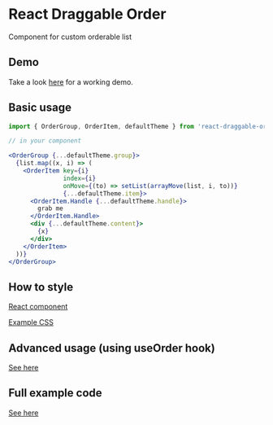 # React Draggable Order

Component for custom orderable list

## Demo

Take a look [here](https://piratehacker.github.io/react-draggable-order) for a working demo.

## Basic usage

```jsx
import { OrderGroup, OrderItem, defaultTheme } from 'react-draggable-order';

// in your component

<OrderGroup {...defaultTheme.group}>
  {list.map((x, i) => (
    <OrderItem key={i}
               index={i}
               onMove={(to) => setList(arrayMove(list, i, to))}
               {...defaultTheme.item}>
      <OrderItem.Handle {...defaultTheme.handle}>
        grab me
      </OrderItem.Handle>
      <div {...defaultTheme.content}>
        {x}
      </div>
    </OrderItem>
  ))}
</OrderGroup>
```

## How to style

[React component](https://github.com/piratehacker/react-draggable-order/blob/master/example/Customized.tsx)

[Example CSS](https://github.com/piratehacker/react-draggable-order/blob/master/example/customStyle.css)

## Advanced usage (using useOrder hook)

[See here](https://github.com/piratehacker/react-draggable-order/tree/master/example)

## Full example code

[See here](https://github.com/piratehacker/react-draggable-order/tree/master/example)
